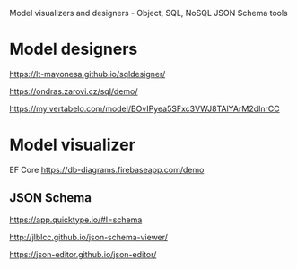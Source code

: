 Model visualizers and designers - Object, SQL, NoSQL
JSON Schema tools

# Model designers

https://lt-mayonesa.github.io/sqldesigner/

https://ondras.zarovi.cz/sql/demo/

https://my.vertabelo.com/model/BOvIPyea5SFxc3VWJ8TAlYArM2dInrCC

# Model visualizer
 EF Core https://db-diagrams.firebaseapp.com/demo
 
## JSON Schema
https://app.quicktype.io/#l=schema

http://jlblcc.github.io/json-schema-viewer/

https://json-editor.github.io/json-editor/
